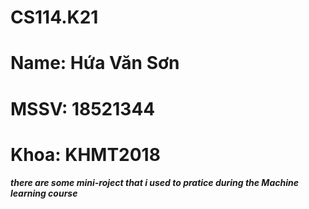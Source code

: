 # CS114.K21
# Name: Hứa Văn Sơn 
# MSSV: 18521344 
# Khoa: KHMT2018
##### there are some mini-roject that i used to pratice during the Machine learning course
